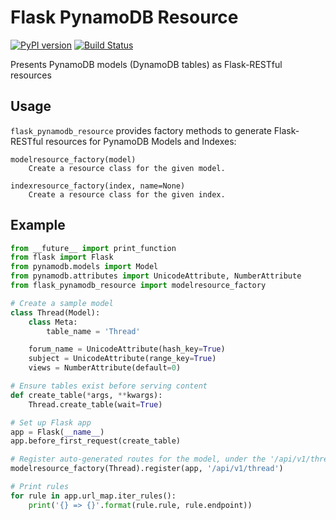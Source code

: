 Flask PynamoDB Resource
=======================
[![PyPI version](https://badge.fury.io/py/flask-pynamodb-resource.svg)](https://badge.fury.io/py/flask-pynamodb-resource)
[![Build Status](https://travis-ci.org/brandond/flask-pynamodb-resource.svg?branch=master)](https://travis-ci.org/brandond/flask-pynamodb-resource)

Presents PynamoDB models (DynamoDB tables) as Flask-RESTful resources

Usage
-----

`flask_pynamodb_resource` provides factory methods to generate Flask-RESTful resources for PynamoDB Models and Indexes:

    modelresource_factory(model)
        Create a resource class for the given model.

    indexresource_factory(index, name=None)
        Create a resource class for the given index.

Example
-------

```python
from __future__ import print_function
from flask import Flask
from pynamodb.models import Model
from pynamodb.attributes import UnicodeAttribute, NumberAttribute
from flask_pynamodb_resource import modelresource_factory

# Create a sample model
class Thread(Model):
    class Meta:
        table_name = 'Thread'

    forum_name = UnicodeAttribute(hash_key=True)
    subject = UnicodeAttribute(range_key=True)
    views = NumberAttribute(default=0)

# Ensure tables exist before serving content
def create_table(*args, **kwargs):
    Thread.create_table(wait=True)

# Set up Flask app
app = Flask(__name__)
app.before_first_request(create_table)

# Register auto-generated routes for the model, under the '/api/v1/thread' prefix
modelresource_factory(Thread).register(app, '/api/v1/thread')

# Print rules
for rule in app.url_map.iter_rules():
    print('{} => {}'.format(rule.rule, rule.endpoint))
```
